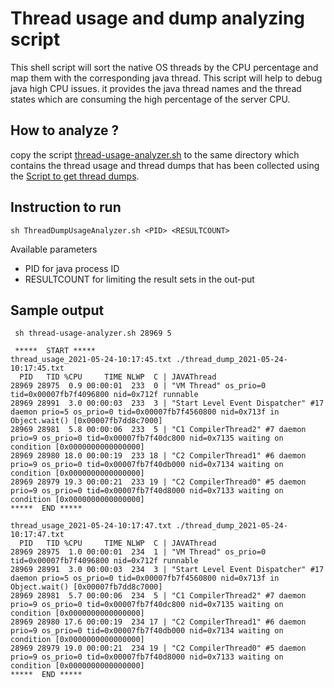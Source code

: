 # Thread usage and dump analyzing script

This shell script will sort the native OS threads by the CPU percentage and map them with the corresponding java thread. 
This script will help to debug java high CPU issues. it provides the java thread names and the thread states which are 
consuming the high percentage of the server CPU. 

## How to analyze ?

copy the script [thread-usage-analyzer.sh](scripts-and-commands/thread-dump/thread-usage-analyzer.sh) to the same directory which contains the thread usage and thread dumps that has been collected using the
[Script to get thread dumps](scripts-and-commands/thread-dump/).

## Instruction to run


```sh ThreadDumpUsageAnalyzer.sh <PID> <RESULTCOUNT>```
  
Available parameters

- PID for java process ID
- RESULTCOUNT for limiting the result sets in the out-put 

## Sample output
```
 sh thread-usage-analyzer.sh 28969 5
 
 *****  START ***** 
thread_usage_2021-05-24-10:17:45.txt ./thread_dump_2021-05-24-10:17:45.txt
  PID   TID %CPU     TIME NLWP  C | JAVAThread 
28969 28975  0.9 00:00:01  233  0 | "VM Thread" os_prio=0 tid=0x00007fb7f4096800 nid=0x712f runnable 
28969 28991  3.0 00:00:03  233  3 | "Start Level Event Dispatcher" #17 daemon prio=5 os_prio=0 tid=0x00007fb7f4560800 nid=0x713f in Object.wait() [0x00007fb7dd8c7000]
28969 28981  5.8 00:00:06  233  5 | "C1 CompilerThread2" #7 daemon prio=9 os_prio=0 tid=0x00007fb7f40dc800 nid=0x7135 waiting on condition [0x0000000000000000]
28969 28980 18.0 00:00:19  233 18 | "C2 CompilerThread1" #6 daemon prio=9 os_prio=0 tid=0x00007fb7f40db000 nid=0x7134 waiting on condition [0x0000000000000000]
28969 28979 19.3 00:00:21  233 19 | "C2 CompilerThread0" #5 daemon prio=9 os_prio=0 tid=0x00007fb7f40d8000 nid=0x7133 waiting on condition [0x0000000000000000]
*****  END ***** 

thread_usage_2021-05-24-10:17:47.txt ./thread_dump_2021-05-24-10:17:47.txt
  PID   TID %CPU     TIME NLWP  C | JAVAThread 
28969 28975  1.0 00:00:01  234  1 | "VM Thread" os_prio=0 tid=0x00007fb7f4096800 nid=0x712f runnable 
28969 28991  3.0 00:00:03  234  3 | "Start Level Event Dispatcher" #17 daemon prio=5 os_prio=0 tid=0x00007fb7f4560800 nid=0x713f in Object.wait() [0x00007fb7dd8c7000]
28969 28981  5.7 00:00:06  234  5 | "C1 CompilerThread2" #7 daemon prio=9 os_prio=0 tid=0x00007fb7f40dc800 nid=0x7135 waiting on condition [0x0000000000000000]
28969 28980 17.6 00:00:19  234 17 | "C2 CompilerThread1" #6 daemon prio=9 os_prio=0 tid=0x00007fb7f40db000 nid=0x7134 waiting on condition [0x0000000000000000]
28969 28979 19.0 00:00:21  234 19 | "C2 CompilerThread0" #5 daemon prio=9 os_prio=0 tid=0x00007fb7f40d8000 nid=0x7133 waiting on condition [0x0000000000000000]
*****  END ***** 

```
